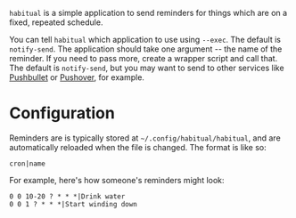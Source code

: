 `habitual` is a simple application to send reminders for things which are on a
fixed, repeated schedule.

You can tell `habitual` which application to use using `--exec`. The default is
`notify-send`. The application should take one argument -- the name of the
reminder. If you need to pass more, create a wrapper script and call that. The
default is `notify-send`, but you may want to send to other services like
[Pushbullet](https://www.pushbullet.com/) or [Pushover](https://pushover.net/),
for example.

# Configuration

Reminders are is typically stored at `~/.config/habitual/habitual`, and are
automatically reloaded when the file is changed. The format is like so:

```
cron|name
```

For example, here's how someone's reminders might look:

```
0 0 10-20 ? * * *|Drink water
0 0 1 ? * * *|Start winding down
```
